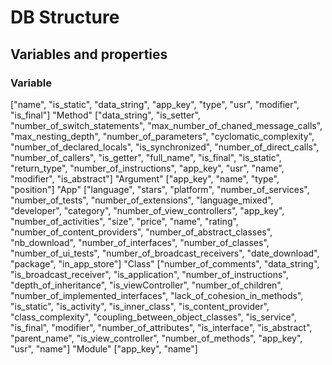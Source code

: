 # DB Structure

## Variables and properties

### Variable
["name", "is_static", "data_string", "app_key", "type", "usr", "modifier", "is_final"]
"Method"	["data_string", "is_setter", "number_of_switch_statements", "max_number_of_chaned_message_calls", "max_nesting_depth", "number_of_parameters", "cyclomatic_complexity", "number_of_declared_locals", "is_synchronized", "number_of_direct_calls", "number_of_callers", "is_getter", "full_name", "is_final", "is_static", "return_type", "number_of_instructions", "app_key", "usr", "name", "modifier", "is_abstract"]
"Argument"	["app_key", "name", "type", "position"]
"App"	["language", "stars", "platform", "number_of_services", "number_of_tests", "number_of_extensions", "language_mixed", "developer", "category", "number_of_view_controllers", "app_key", "number_of_activities", "size", "price", "name", "rating", "number_of_content_providers", "number_of_abstract_classes", "nb_download", "number_of_interfaces", "number_of_classes", "number_of_ui_tests", "number_of_broadcast_receivers", "date_download", "package", "in_app_store"]
"Class"	["number_of_comments", "data_string", "is_broadcast_receiver", "is_application", "number_of_instructions", "depth_of_inheritance", "is_viewController", "number_of_children", "number_of_implemented_interfaces", "lack_of_cohesion_in_methods", "is_static", "is_activity", "is_inner_class", "is_content_provider", "class_complexity", "coupling_between_object_classes", "is_service", "is_final", "modifier", "number_of_attributes", "is_interface", "is_abstract", "parent_name", "is_view_controller", "number_of_methods", "app_key", "usr", "name"]
"Module"	["app_key", "name"]

